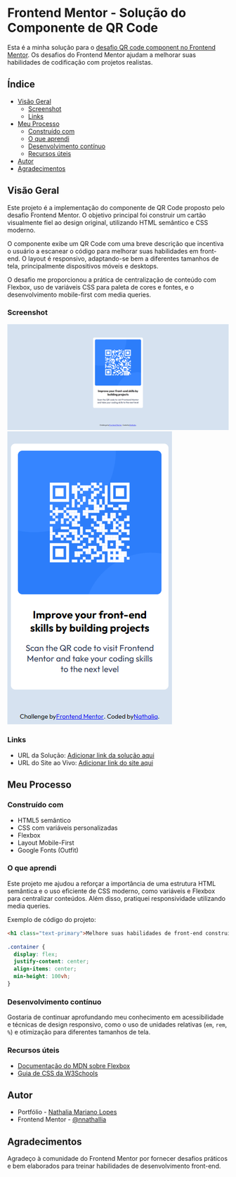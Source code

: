 # Frontend Mentor - Solução do Componente de QR Code

Esta é a minha solução para o [desafio QR code component no Frontend Mentor](https://www.frontendmentor.io/challenges/qr-code-component-iux_sIO_H). Os desafios do Frontend Mentor ajudam a melhorar suas habilidades de codificação com projetos realistas.

## Índice

- [Visão Geral](#visão-geral)
  - [Screenshot](#screenshot)
  - [Links](#links)
- [Meu Processo](#meu-processo)
  - [Construído com](#construído-com)
  - [O que aprendi](#o-que-aprendi)
  - [Desenvolvimento contínuo](#desenvolvimento-contínuo)
  - [Recursos úteis](#recursos-úteis)
- [Autor](#autor)
- [Agradecimentos](#agradecimentos)

## Visão Geral

Este projeto é a implementação do componente de QR Code proposto pelo desafio Frontend Mentor. O objetivo principal foi construir um cartão visualmente fiel ao design original, utilizando HTML semântico e CSS moderno.

O componente exibe um QR Code com uma breve descrição que incentiva o usuário a escanear o código para melhorar suas habilidades em front-end. O layout é responsivo, adaptando-se bem a diferentes tamanhos de tela, principalmente dispositivos móveis e desktops.

O desafio me proporcionou a prática de centralização de conteúdo com Flexbox, uso de variáveis CSS para paleta de cores e fontes, e o desenvolvimento mobile-first com media queries.

### Screenshot

![Screenshot do projeto](/assets/images/screencapture-qr-code.png)
![Screenshot do projeto](/assets/images/screencapture-qr-code-mobile.png)
### Links

- URL da Solução: [Adicionar link da solução aqui](https://github.com/nnathalia/QR-Code-Card)
- URL do Site ao Vivo: [Adicionar link do site aqui](https://your-live-site-url.com)

## Meu Processo

### Construído com

- HTML5 semântico
- CSS com variáveis personalizadas
- Flexbox
- Layout Mobile-First
- Google Fonts (Outfit)

### O que aprendi

Este projeto me ajudou a reforçar a importância de uma estrutura HTML semântica e o uso eficiente de CSS moderno, como variáveis e Flexbox para centralizar conteúdos. Além disso, pratiquei responsividade utilizando media queries.

Exemplo de código do projeto:

```html
<h1 class="text-primary">Melhore suas habilidades de front-end construindo projetos</h1>
```

```css
.container {
  display: flex;
  justify-content: center;
  align-items: center;
  min-height: 100vh;
}
```

### Desenvolvimento contínuo

Gostaria de continuar aprofundando meu conhecimento em acessibilidade e técnicas de design responsivo, como o uso de unidades relativas (`em`, `rem`, `%`) e otimização para diferentes tamanhos de tela.

### Recursos úteis

- [Documentação do MDN sobre Flexbox](https://developer.mozilla.org/pt-BR/docs/Web/CSS/CSS_Flexible_Box_Layout/Basic_Concepts_of_Flexbox)
- [Guia de CSS da W3Schools](https://www.w3schools.com/css/)

## Autor

- Portfólio - [Nathalia Mariano Lopes](https://www.linkedin.com/in/nnathallia/)
- Frontend Mentor - [@nnathallia](https://www.frontendmentor.io/profile/nnathalia)

## Agradecimentos

Agradeço à comunidade do Frontend Mentor por fornecer desafios práticos e bem elaborados para treinar habilidades de desenvolvimento front-end.
